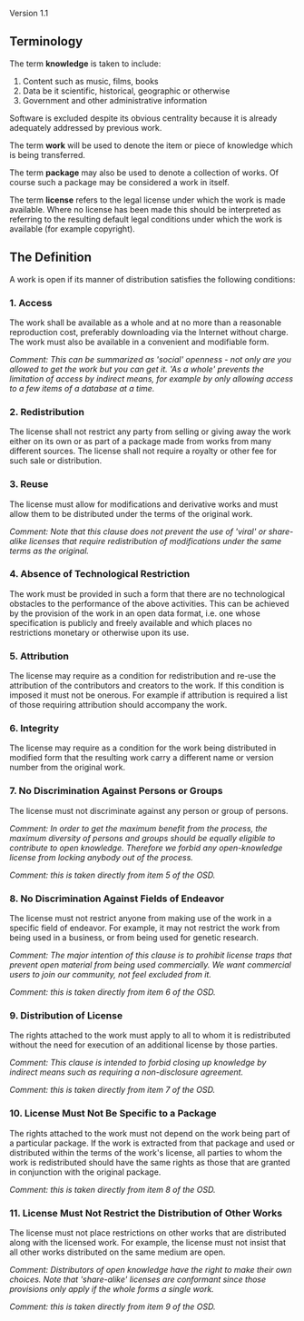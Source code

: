 Version 1.1

## Terminology

The term **knowledge** is taken to include:

  1. Content such as music, films, books
  2. Data be it scientific, historical, geographic or otherwise
  3. Government and other administrative information

Software is excluded despite its obvious centrality because it is already
adequately addressed by previous work.

The term **work** will be used to denote the item or piece of knowledge
which is being transferred.

The term **package** may also be used to denote a collection of works. Of
course such a package may be considered a work in itself.

The term **license** refers to the legal license under which the work is
made available. Where no license has been made this should be interpreted
as referring to the resulting default legal conditions under which the
work is available (for example copyright).

## The Definition

A work is open if its manner of distribution satisfies the following
conditions:

### 1. Access

The work shall be available as a whole and at no more than a reasonable
reproduction cost, preferably downloading via the Internet without
charge. The work must also be available in a convenient and modifiable
form.

*Comment: This can be summarized as 'social' openness - not only are
you allowed to get the work but you can get it. 'As a whole' prevents
the limitation of access by indirect means, for example by only allowing
access to a few items of a database at a time.*

### 2. Redistribution

The license shall not restrict any party from selling or giving away the
work either on its own or as part of a package made from works from many
different sources. The license shall not require a royalty or other fee
for such sale or distribution.

### 3. Reuse

The license must allow for modifications and derivative works and must
allow them to be distributed under the terms of the original work.

*Comment: Note that this clause does not prevent the use of 'viral'
or share-alike licenses that require redistribution of modifications
under the same terms as the original.*

### 4. Absence of Technological Restriction

The work must be provided in such a form that there are no technological
obstacles to the performance of the above activities. This can be
achieved by the provision of the work in an open data format, i.e. one
whose specification is publicly and freely available and which places
no restrictions monetary or otherwise upon its use.

### 5. Attribution

The license may require as a condition for redistribution and re-use
the attribution of the contributors and creators to the work. If this
condition is imposed it must not be onerous. For example if attribution is
required a list of those requiring attribution should accompany the work.

### 6. Integrity

The license may require as a condition for the work being distributed in
modified form that the resulting work carry a different name or version
number from the original work.

### 7. No Discrimination Against Persons or Groups

The license must not discriminate against any person or group of persons.

*Comment: In order to get the maximum benefit from the process, the
maximum diversity of persons and groups should be equally eligible to
contribute to open knowledge. Therefore we forbid any open-knowledge
license from locking anybody out of the process.*

*Comment: this is taken directly from item 5 of the OSD.*

### 8. No Discrimination Against Fields of Endeavor

The license must not restrict anyone from making use of the work in a
specific field of endeavor. For example, it may not restrict the work
from being used in a business, or from being used for genetic research.

*Comment: The major intention of this clause is to prohibit license
traps that prevent open material from being used commercially. We want
commercial users to join our community, not feel excluded from it.*

*Comment: this is taken directly from item 6 of the OSD.*

### 9. Distribution of License

The rights attached to the work must apply to all to whom it is
redistributed without the need for execution of an additional license
by those parties.

*Comment: This clause is intended to forbid closing up knowledge by
indirect means such as requiring a non-disclosure agreement.*

*Comment: this is taken directly from item 7 of the OSD.*

### 10. License Must Not Be Specific to a Package

The rights attached to the work must not depend on the work being part
of a particular package. If the work is extracted from that package and
used or distributed within the terms of the work's license, all parties
to whom the work is redistributed should have the same rights as those
that are granted in conjunction with the original package.

*Comment: this is taken directly from item 8 of the OSD.*

### 11. License Must Not Restrict the Distribution of Other Works

The license must not place restrictions on other works that are
distributed along with the licensed work. For example, the license must
not insist that all other works distributed on the same medium are open.

*Comment: Distributors of open knowledge have the right to make their
own choices. Note that 'share-alike' licenses are conformant since those
provisions only apply if the whole forms a single work.*

*Comment: this is taken directly from item 9 of the OSD.*
